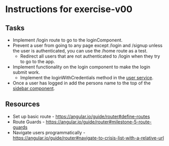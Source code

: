 # Instructions for exercise-v00

## Tasks
* Implement /login route to go to the loginComponent.    
* Prevent a user from going to any page except /login and /signup unless the user is authenticated, you can use the /home route as a test.
    * Redirect all users that are not authenticated to /login when they try to go to the app.
* Implement functionality on the login component to make the login submit work.
    * Implement the loginWithCredentials method in the [user service](./exercise-v00-begin/src/app/services/user.service.ts).
* Once a user has logged in add the persons name to the top of the [sidebar component](./exercise-v00-begin/src/app/components/sidebar/sidebar.component.ts).    

## Resources
* Set up basic route - https://angular.io/guide/router#define-routes
* Route Guards - https://angular.io/guide/router#milestone-5-route-guards
* Navigate users programmatically - https://angular.io/guide/router#navigate-to-crisis-list-with-a-relative-url
